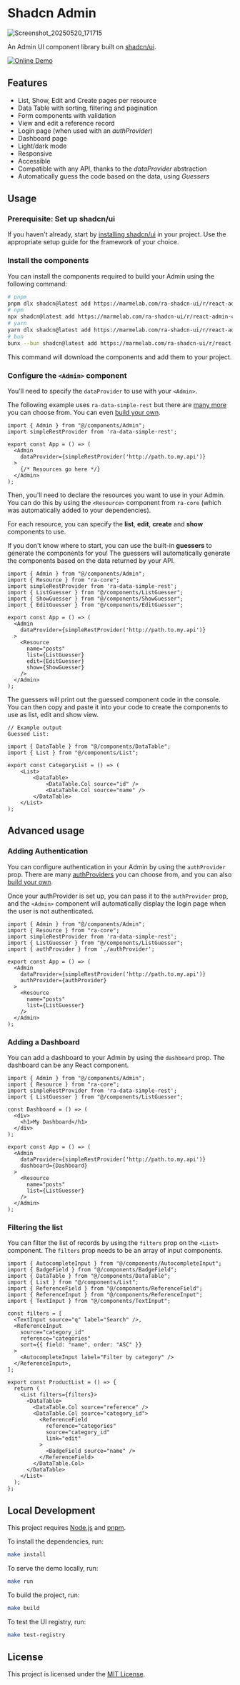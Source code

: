 # Shadcn Admin

![Screenshot_20250520_171715](https://github.com/user-attachments/assets/d3bf0d2f-f075-466f-aacf-665ad3b72b19)

An Admin UI component library built on [shadcn/ui](https://ui.shadcn.com/).

[![Online Demo]][OnlineDemoLink] 

[Online Demo]: https://img.shields.io/badge/Online_Demo-blue?style=for-the-badge

[OnlineDemoLink]: https://marmelab.com/ra-shadcn-ui/ 'Online Demo'

## Features

- List, Show, Edit and Create pages per resource
- Data Table with sorting, filtering and pagination
- Form components with validation
- View and edit a reference record
- Login page (when used with an *authProvider*)
- Dashboard page
- Light/dark mode
- Responsive
- Accessible
- Compatible with any API, thanks to the *dataProvider* abstraction
- Automatically guess the code based on the data, using *Guessers*

## Usage

### Prerequisite: Set up shadcn/ui

If you haven't already, start by [installing shadcn/ui](https://ui.shadcn.com/docs/installation) in your project. Use the appropriate setup guide for the framework of your choice.

### Install the components

You can install the components required to build your Admin using the following command:

```bash
# pnpm
pnpm dlx shadcn@latest add https://marmelab.com/ra-shadcn-ui/r/react-admin-crud.json
# npm
npx shadcn@latest add https://marmelab.com/ra-shadcn-ui/r/react-admin-crud.json
# yarn
yarn dlx shadcn@latest add https://marmelab.com/ra-shadcn-ui/r/react-admin-crud.json
# bun
bunx --bun shadcn@latest add https://marmelab.com/ra-shadcn-ui/r/react-admin-crud.json
```

This command will download the components and add them to your project.

### Configure the `<Admin>` component

You'll need to specify the `dataProvider` to use with your `<Admin>`.

The following example uses `ra-data-simple-rest` but there are [many more](https://marmelab.com/react-admin/DataProviderList.html) you can choose from. You can even [build your own](https://marmelab.com/react-admin/DataProviderWriting.html).

```tsx
import { Admin } from "@/components/Admin";
import simpleRestProvider from 'ra-data-simple-rest';

export const App = () => (
  <Admin
    dataProvider={simpleRestProvider('http://path.to.my.api')}
  >
    {/* Resources go here */}
  </Admin>
);
```

Then, you'll need to declare the resources you want to use in your Admin. You can do this by using the `<Resource>` component from `ra-core` (which was automatically added to your dependencies).

For each resource, you can specify the **list**, **edit**, **create** and **show** components to use.

If you don't know where to start, you can use the built-in **guessers** to generate the components for you! The guessers will automatically generate the components based on the data returned by your API.

```tsx
import { Admin } from "@/components/Admin";
import { Resource } from "ra-core";
import simpleRestProvider from 'ra-data-simple-rest';
import { ListGuesser } from "@/components/ListGuesser";
import { ShowGuesser } from "@/components/ShowGuesser";
import { EditGuesser } from "@/components/EditGuesser";

export const App = () => (
  <Admin
    dataProvider={simpleRestProvider('http://path.to.my.api')}
  >
    <Resource
      name="posts"
      list={ListGuesser}
      edit={EditGuesser}
      show={ShowGuesser}
    />
  </Admin>
);
```

The guessers will print out the guessed component code in the console. You can then copy and paste it into your code to create the components to use as list, edit and show view.

```
// Example output
Guessed List:

import { DataTable } from "@/components/DataTable";
import { List } from "@/components/List";

export const CategoryList = () => (
    <List>
        <DataTable>
            <DataTable.Col source="id" />
            <DataTable.Col source="name" />
        </DataTable>
    </List>
);
```

## Advanced usage

### Adding Authentication

You can configure authentication in your Admin by using the `authProvider` prop. There are many [authProviders](https://marmelab.com/react-admin/AuthProviderList.html) you can choose from, and you can also [build your own](https://marmelab.com/react-admin/AuthProviderWriting.html).

Once your authProvider is set up, you can pass it to the `authProvider` prop, and the `<Admin>` component will automatically display the login page when the user is not authenticated.

```tsx
import { Admin } from "@/components/Admin";
import { Resource } from "ra-core";
import simpleRestProvider from 'ra-data-simple-rest';
import { ListGuesser } from "@/components/ListGuesser";
import { authProvider } from './authProvider';

export const App = () => (
  <Admin
    dataProvider={simpleRestProvider('http://path.to.my.api')}
    authProvider={authProvider}
  >
    <Resource
      name="posts"
      list={ListGuesser}
    />
  </Admin>
);
```

### Adding a Dashboard

You can add a dashboard to your Admin by using the `dashboard` prop. The dashboard can be any React component.

```tsx
import { Admin } from "@/components/Admin";
import { Resource } from "ra-core";
import simpleRestProvider from 'ra-data-simple-rest';
import { ListGuesser } from "@/components/ListGuesser";

const Dashboard = () => (
  <div>
    <h1>My Dashboard</h1>
  </div>
);

export const App = () => (
  <Admin
    dataProvider={simpleRestProvider('http://path.to.my.api')}
    dashboard={Dashboard}
  >
    <Resource
      name="posts"
      list={ListGuesser}
    />
  </Admin>
);
```

### Filtering the list

You can filter the list of records by using the `filters` prop on the `<List>` component. The `filters` prop needs to be an array of input components.

```tsx
import { AutocompleteInput } from "@/components/AutocompleteInput";
import { BadgeField } from "@/components/BadgeField";
import { DataTable } from "@/components/DataTable";
import { List } from "@/components/List";
import { ReferenceField } from "@/components/ReferenceField";
import { ReferenceInput } from "@/components/ReferenceInput";
import { TextInput } from "@/components/TextInput";

const filters = [
  <TextInput source="q" label="Search" />,
  <ReferenceInput
    source="category_id"
    reference="categories"
    sort={{ field: "name", order: "ASC" }}
  >
    <AutocompleteInput label="Filter by category" />
  </ReferenceInput>,
];

export const ProductList = () => {
  return (
    <List filters={filters}>
      <DataTable>
        <DataTable.Col source="reference" />
        <DataTable.Col source="category_id">
          <ReferenceField
            reference="categories"
            source="category_id"
            link="edit"
          >
            <BadgeField source="name" />
          </ReferenceField>
        </DataTable.Col>
      </DataTable>
    </List>
  );
};
```

## Local Development

This project requires [Node.js](https://nodejs.org/) and [pnpm](https://pnpm.io/).

To install the dependencies, run:

```bash
make install
```

To serve the demo locally, run:

```bash
make run
```

To build the project, run:

```bash
make build
```

To test the UI registry, run:

```bash
make test-registry
```

## License

This project is licensed under the [MIT License](./LICENSE).
